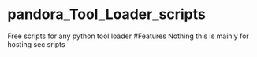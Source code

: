 # pandora_Tool_Loader_scripts
Free scripts for any python tool loader
#Features
Nothing this is mainly for hosting sec sripts
